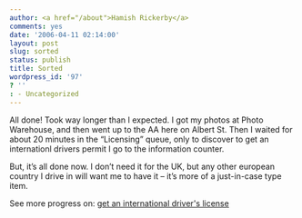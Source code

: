 ```yaml
---
author: <a href="/about">Hamish Rickerby</a>
comments: yes
date: '2006-04-11 02:14:00'
layout: post
slug: sorted
status: publish
title: Sorted
wordpress_id: '97'
? ''
: - Uncategorized
---
```


<div><div><p>All done!  Took way longer than I expected.  I got my photos at Photo Warehouse, and then went up to the AA here on Albert St.  Then I waited for about 20 minutes in the &#8220;Licensing&#8221; queue, only to discover to get an internationl drivers permit I go to the information counter.</p>	<p>But, it&#8217;s all done now.  I don&#8217;t need it for the UK, but any other european country I drive in will want me to have it &#8211; it&#8217;s more of a just-in-case type item.</p></div><div>See more progress on: <a href="http://www.43things.com/people/progress/rickerbh?on=2682570">get an international driver's license</a></div></div>